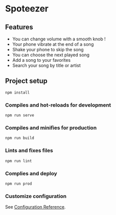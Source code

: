 # Spoteezer

## Features

- You can change volume with a smooth knob !
- Your phone vibrate at the end of a song
- Shake your phone to skip the song
- You can choose the next played song
- Add a song to your favorites
- Search your song by title or artist

## Project setup

```
npm install
```

### Compiles and hot-reloads for development

```
npm run serve
```

### Compiles and minifies for production

```
npm run build
```

### Lints and fixes files

```
npm run lint
```

### Complies and deploy

```
npm run prod
```

### Customize configuration

See [Configuration Reference](https://cli.vuejs.org/config/).
